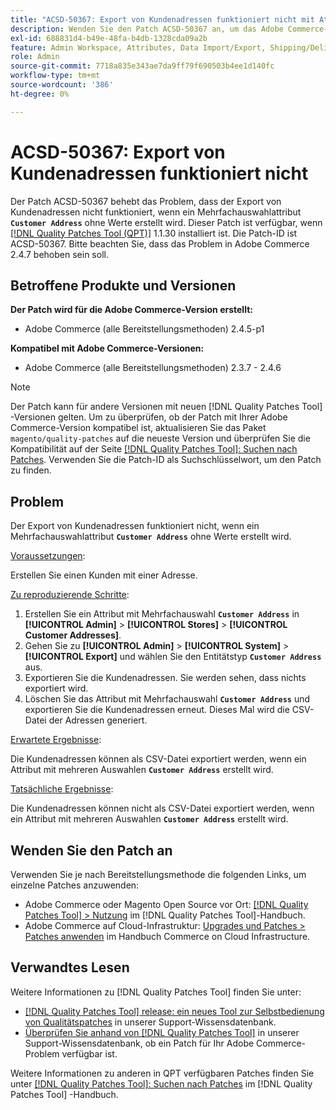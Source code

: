 ```yaml
---
title: "ACSD-50367: Export von Kundenadressen funktioniert nicht mit Attribut mit Mehrfachauswahl"
description: Wenden Sie den Patch ACSD-50367 an, um das Adobe Commerce-Problem zu beheben, bei dem der Export von Kundenadressen nicht funktioniert, wenn ein Attribut mit Mehrfachauswahl **"Kundenadresse"** ohne Werte erstellt wird.
exl-id: 688831d4-b49e-48fa-b4db-1328cda09a2b
feature: Admin Workspace, Attributes, Data Import/Export, Shipping/Delivery
role: Admin
source-git-commit: 7718a835e343ae7da9ff79f690503b4ee1d140fc
workflow-type: tm+mt
source-wordcount: '386'
ht-degree: 0%

---
```


# ACSD-50367: Export von Kundenadressen funktioniert nicht

Der Patch ACSD-50367 behebt das Problem, dass der Export von Kundenadressen nicht funktioniert, wenn ein Mehrfachauswahlattribut **`Customer Address`** ohne Werte erstellt wird. Dieser Patch ist verfügbar, wenn [[!DNL Quality Patches Tool (QPT)]](/help/announcements/adobe-commerce-announcements/magento-quality-patches-released-new-tool-to-self-serve-quality-patches.md) 1.1.30 installiert ist. Die Patch-ID ist ACSD-50367. Bitte beachten Sie, dass das Problem in Adobe Commerce 2.4.7 behoben sein soll.

## Betroffene Produkte und Versionen

**Der Patch wird für die Adobe Commerce-Version erstellt:**

* Adobe Commerce (alle Bereitstellungsmethoden) 2.4.5-p1

**Kompatibel mit Adobe Commerce-Versionen:**

* Adobe Commerce (alle Bereitstellungsmethoden) 2.3.7 - 2.4.6

>[!NOTE]
>
>Der Patch kann für andere Versionen mit neuen [!DNL Quality Patches Tool] -Versionen gelten. Um zu überprüfen, ob der Patch mit Ihrer Adobe Commerce-Version kompatibel ist, aktualisieren Sie das Paket `magento/quality-patches` auf die neueste Version und überprüfen Sie die Kompatibilität auf der Seite [[!DNL Quality Patches Tool]: Suchen nach Patches](https://experienceleague.adobe.com/tools/commerce-quality-patches/index.html). Verwenden Sie die Patch-ID als Suchschlüsselwort, um den Patch zu finden.

## Problem

Der Export von Kundenadressen funktioniert nicht, wenn ein Mehrfachauswahlattribut **`Customer Address`** ohne Werte erstellt wird.

<u>Voraussetzungen</u>:

Erstellen Sie einen Kunden mit einer Adresse.

<u>Zu reproduzierende Schritte</u>:

1. Erstellen Sie ein Attribut mit Mehrfachauswahl **`Customer Address`** in **[!UICONTROL Admin]** > **[!UICONTROL Stores]** > **[!UICONTROL Customer Addresses]**.
1. Gehen Sie zu **[!UICONTROL Admin]** > **[!UICONTROL System]** > **[!UICONTROL Export]** und wählen Sie den Entitätstyp **`Customer Address`** aus.
1. Exportieren Sie die Kundenadressen. Sie werden sehen, dass nichts exportiert wird.
1. Löschen Sie das Attribut mit Mehrfachauswahl **`Customer Address`** und exportieren Sie die Kundenadressen erneut. Dieses Mal wird die CSV-Datei der Adressen generiert.

<u>Erwartete Ergebnisse</u>:

Die Kundenadressen können als CSV-Datei exportiert werden, wenn ein Attribut mit mehreren Auswahlen **`Customer Address`** erstellt wird.

<u>Tatsächliche Ergebnisse</u>:

Die Kundenadressen können nicht als CSV-Datei exportiert werden, wenn ein Attribut mit mehreren Auswahlen **`Customer Address`** erstellt wird.

## Wenden Sie den Patch an

Verwenden Sie je nach Bereitstellungsmethode die folgenden Links, um einzelne Patches anzuwenden:

* Adobe Commerce oder Magento Open Source vor Ort: [[!DNL Quality Patches Tool] > Nutzung](https://experienceleague.adobe.com/docs/commerce-operations/tools/quality-patches-tool/usage.html) im [!DNL Quality Patches Tool]-Handbuch.
* Adobe Commerce auf Cloud-Infrastruktur: [Upgrades und Patches > Patches anwenden](https://experienceleague.adobe.com/docs/commerce-cloud-service/user-guide/develop/upgrade/apply-patches.html) im Handbuch Commerce on Cloud Infrastructure.

## Verwandtes Lesen

Weitere Informationen zu [!DNL Quality Patches Tool] finden Sie unter:

* [[!DNL Quality Patches Tool] release: ein neues Tool zur Selbstbedienung von Qualitätspatches](/help/announcements/adobe-commerce-announcements/magento-quality-patches-released-new-tool-to-self-serve-quality-patches.md) in unserer Support-Wissensdatenbank.
* [Überprüfen Sie anhand von  [!DNL Quality Patches Tool]](/help/support-tools/patches-available-in-qpt-tool/check-patch-for-magento-issue-with-magento-quality-patches.md) in unserer Support-Wissensdatenbank, ob ein Patch für Ihr Adobe Commerce-Problem verfügbar ist.

Weitere Informationen zu anderen in QPT verfügbaren Patches finden Sie unter [[!DNL Quality Patches Tool]: Suchen nach Patches](https://experienceleague.adobe.com/tools/commerce-quality-patches/index.html) im [!DNL Quality Patches Tool] -Handbuch.
